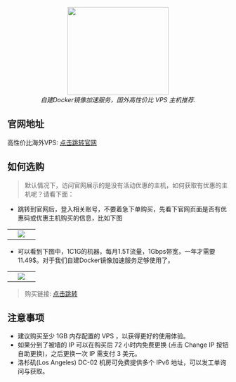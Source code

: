 <div style="text-align: center">
  <p align="center">
  <img src="https://github.com/dqzboy/Docker-Proxy/assets/42825450/c187d66f-152e-4172-8268-e54bd77d48bb" width="230px" height="200px">
      <br>
      <i>自建Docker镜像加速服务，国外高性价比 VPS 主机推荐.</i>
  </p>
</div>

## 官网地址
高性价比海外VPS: [点击跳转官网](https://my.racknerd.com/aff.php?aff=12151) 

## 如何选购
> 默认情况下，访问官网展示的是没有活动优惠的主机，如何获取有优惠的主机呢？请看下面：

- 跳转到官网后，登入相关账号，不要着急下单购买，先看下官网页面是否有优惠码或优惠主机购买的信息，比如下图

<table>
    <tr>
        <td width="50%" align="center"><img src="https://github.com/user-attachments/assets/324af8e4-fe10-4083-8469-e417f5825595?raw=true"></td>
    </tr>
</table>

- 可以看到下图中，1C1G的机器，每月1.5T流量，1Gbps带宽，一年才需要11.49$。对于我们自建Docker镜像加速服务足够使用了。

<table>
    <tr>
        <td width="50%" align="center"><img src="https://github.com/user-attachments/assets/b1a3f8e3-09cc-4821-8600-41fcde0f1a73?raw=true"></td>
    </tr>
</table>

> 购买链接: [点击跳转](https://my.racknerd.com/aff.php?aff=12151) 

## 注意事项
- 建议购买至少 1GB 内存配置的 VPS ，以获得更好的使用体验。
- 如果分到了被墙的 IP 可以在购买后 72 小时内免费更换 (点击 Change IP 按钮自助更换)，之后更换一次 IP 需支付 3 美元。
- 洛杉矶(Los Angeles) DC-02 机房可免费提供多个 IPv6 地址，可以发工单询问与获取。
